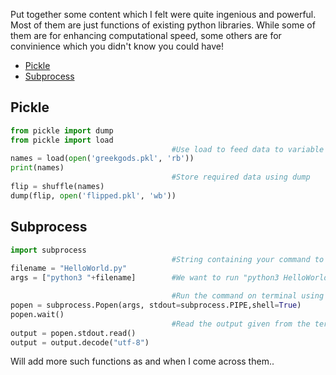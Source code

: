 
Put together some content which I felt were quite ingenious and powerful. Most of them are just functions of existing python libraries. While some of them are for enhancing computational speed, some others are for convinience which you didn't know you could have!  

- [Pickle](#pickle)
- [Subprocess](#subprocess)

[//]: # "- [Map](#map)"

## Pickle

```Python
from pickle import dump
from pickle import load
                                    #Use load to feed data to variable
names = load(open('greekgods.pkl', 'rb'))
print(names)
                                    #Store required data using dump
flip = shuffle(names)
dump(flip, open('flipped.pkl', 'wb'))
```

## Subprocess

```Python
import subprocess
                                    #String containing your command to run on terminal
filename = "HelloWorld.py"
args = ["python3 "+filename]        #We want to run "python3 HelloWorld.py"

                                    #Run the command on terminal using subprocess
popen = subprocess.Popen(args, stdout=subprocess.PIPE,shell=True)
popen.wait()
                                    #Read the output given from the terminal
output = popen.stdout.read()
output = output.decode("utf-8")
```

[//]: # "## Map"


Will add more such functions as and when I come across them..
